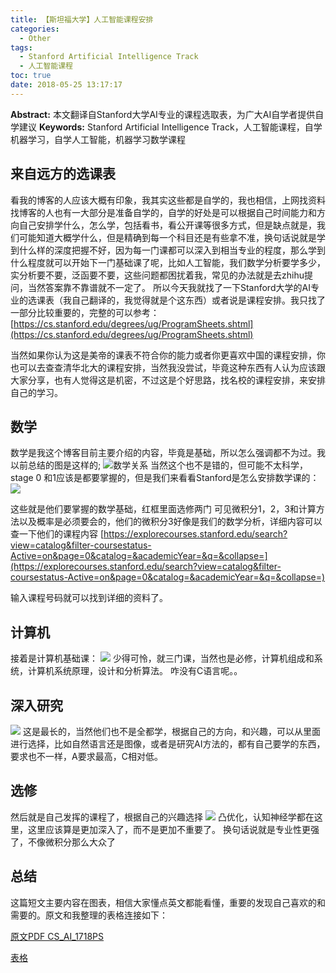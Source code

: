 ```yaml
---
title: 【斯坦福大学】人工智能课程安排
categories:
  - Other
tags:
  - Stanford Artificial Intelligence Track
  - 人工智能课程
toc: true
date: 2018-05-25 13:17:17
---
```


**Abstract:** 本文翻译自Stanford大学AI专业的课程选取表，为广大AI自学者提供自学建议
**Keywords:** Stanford Artificial Intelligence Track，人工智能课程，自学机器学习，自学人工智能，机器学习数学课程

<!--more-->
## 来自远方的选课表
看我的博客的人应该大概有印象，我其实这些都是自学的，我也相信，上网找资料找博客的人也有一大部分是准备自学的，自学的好处是可以根据自己时间能力和方向自己安排学什么，怎么学，包括看书，看公开课等很多方式，但是缺点就是，我们可能知道大概学什么，但是精确到每一个科目还是有些拿不准，换句话说就是学到什么样的深度把握不好，因为每一门课都可以深入到相当专业的程度，那么学到什么程度就可以开始下一门基础课了呢，比如人工智能，我们数学分析要学多少，实分析要不要，泛函要不要，这些问题都困扰着我，常见的办法就是去zhihu提问，当然答案靠不靠谱就不一定了。
所以今天我就找了一下Stanford大学的AI专业的选课表（我自己翻译的，我觉得就是个这东西）或者说是课程安排。我只找了一部分比较重要的，完整的可以参考：
[https://cs.stanford.edu/degrees/ug/ProgramSheets.shtml](https://cs.stanford.edu/degrees/ug/ProgramSheets.shtml)

当然如果你认为这是美帝的课表不符合你的能力或者你更喜欢中国的课程安排，你也可以去查查清华北大的课程安排，当然我没尝试，毕竟这种东西有人认为应该跟大家分享，也有人觉得这是机密，不过这是个好思路，找名校的课程安排，来安排自己的学习。
## 数学
数学是我这个博客目前主要介绍的内容，毕竟是基础，所以怎么强调都不为过。我以前总结的图是这样的;
![数学关系](https://raw.githubusercontent.com/Tony-Tan/MachineLearningMath/master/Mathematic.png)
当然这个也不是错的，但可能不太科学，stage 0 和1应该是都要掌握的，但是我们来看看Stanford是怎么安排数学课的：
![](https://tony4ai-1251394096.cos.ap-hongkong.myqcloud.com/blog_images/MachineLearning-Stanford-Artificial-Intelligence-Track/1.png)

这些就是他们要掌握的数学基础，红框里面选修两门
可见微积分1，2，3和计算方法以及概率是必须要会的，他们的微积分3好像是我们的数学分析，详细内容可以查一下他们的课程内容
[https://explorecourses.stanford.edu/search?view=catalog&filter-coursestatus-Active=on&page=0&catalog=&academicYear=&q=&collapse=](https://explorecourses.stanford.edu/search?view=catalog&filter-coursestatus-Active=on&page=0&catalog=&academicYear=&q=&collapse=)

输入课程号码就可以找到详细的资料了。
## 计算机
接着是计算机基础课：
![](https://tony4ai-1251394096.cos.ap-hongkong.myqcloud.com/blog_images/MachineLearning-Stanford-Artificial-Intelligence-Track/2.png)
少得可怜，就三门课，当然也是必修，计算机组成和系统，计算机系统原理，设计和分析算法。
咋没有C语言呢。。
## 深入研究
![](https://tony4ai-1251394096.cos.ap-hongkong.myqcloud.com/blog_images/MachineLearning-Stanford-Artificial-Intelligence-Track/3.png)
这是最长的，当然他们也不是全都学，根据自己的方向，和兴趣，可以从里面进行选择，比如自然语言还是图像，或者是研究AI方法的，都有自己要学的东西，要求也不一样，A要求最高，C相对低。
## 选修
然后就是自己发挥的课程了，根据自己的兴趣选择
![](https://tony4ai-1251394096.cos.ap-hongkong.myqcloud.com/blog_images/MachineLearning-Stanford-Artificial-Intelligence-Track/4.png)
凸优化，认知神经学都在这里，这里应该算是更加深入了，而不是更加不重要了。
换句话说就是专业性更强了，不像微积分那么大众了

## 总结
这篇短文主要内容在图表，相信大家懂点英文都能看懂，重要的发现自己喜欢的和需要的。原文和我整理的表格连接如下：

[原文PDF CS_AI_1718PS](https://tony4ai-1251394096.cos.ap-hongkong.myqcloud.com/blog_images/MachineLearning-Stanford-Artificial-Intelligence-Track/CS_AI_1718PS.pdf)

[表格](https://tony4ai-1251394096.cos.ap-hongkong.myqcloud.com/blog_images/MachineLearning-Stanford-Artificial-Intelligence-Track/Stanford_AI_source_List.numbers)
